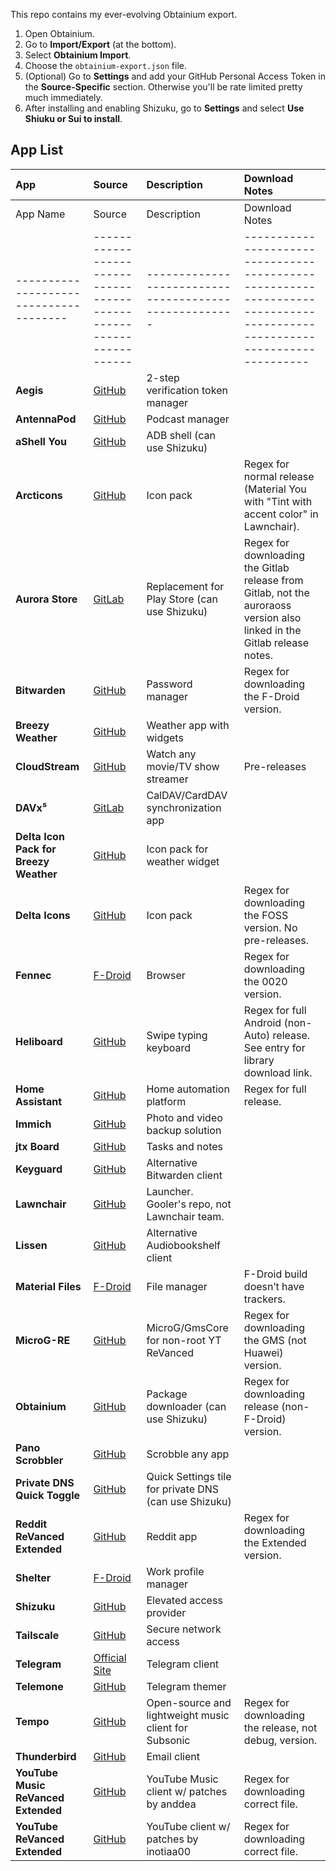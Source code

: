 This repo contains my ever-evolving Obtainium export.

1. Open Obtainium.
2. Go to **Import/Export** (at the bottom).
3. Select **Obtainium Import**.
4. Choose the `obtainium-export.json` file.
5. (Optional) Go to **Settings** and add your GitHub Personal Access Token in the **Source-Specific** section. Otherwise you'll be rate limited pretty much immediately.
7. After installing and enabling Shizuku, go to **Settings** and select **Use Shiuku or Sui to install**.

## App List

|App|Source|Description|Download Notes|
|:---|:---|:---|:---|
| App Name                               | Source                                                             | Description                                           | Download Notes                                                                                                           |
| -------------------------------------- | ------------------------------------------------------------------ | ----------------------------------------------------- | ------------------------------------------------------------------------------------------------------------------------ |
| **Aegis**                              | [GitHub](https://github.com/beemdevelopment/Aegis)                 | 2-step verification token manager                     |                                                                                                                          |
| **AntennaPod**                         | [GitHub](https://github.com/AntennaPod/AntennaPod)                 | Podcast manager                                       |                                                                                                                          |
| **aShell You**                         | [GitHub](https://github.com/lionzxy/aShell)                        | ADB shell (can use Shizuku)                           |                                                                                                                          |
| **Arcticons**                          | [GitHub](https://github.com/Donnnno/Arcticons)                     | Icon pack                                             | Regex for normal release (Material You with "Tint with accent color" in Lawnchair).                                      |
| **Aurora Store**                       | [GitLab](https://gitlab.com/AuroraOSS/AuroraStore)                 | Replacement for Play Store (can use Shizuku)          | Regex for downloading the Gitlab release from Gitlab, not the auroraoss version also linked in the Gitlab release notes. |
| **Bitwarden**                          | [GitHub](https://github.com/bitwarden/mobile)                      | Password manager                                      | Regex for downloading the F-Droid version.                                                                               |
| **Breezy Weather**                     | [GitHub](https://github.com/MatthewZMD/BreezyWeather)              | Weather app with widgets                              |                                                                                                                          |
| **CloudStream**                        | [GitHub](https://github.com/LagradOst/CloudStream-3)               | Watch any movie/TV show streamer                      | Pre-releases                                                                                                             |
| **DAVx⁵**                              | [GitLab](https://gitlab.com/bitfireAT/davx5-ose)                   | CalDAV/CardDAV synchronization app                    |                                                                                                                          |
| **Delta Icon Pack for Breezy Weather** | [GitHub](https://github.com/MatthewZMD/Delta)                      | Icon pack for weather widget                          |                                                                                                                          |
| **Delta Icons**                        | [GitHub](https://github.com/Delta-Icons/android)                   | Icon pack                                             | Regex for downloading the FOSS version. No pre-releases.                                                                 |
| **Fennec**                             | [F-Droid](https://f-droid.org/packages/org.mozilla.fennec_fdroid/) | Browser                                               | Regex for downloading the 0020 version.                                                                                  |
| **Heliboard**                          | [GitHub](https://github.com/GboardThemes/Heliboard)                | Swipe typing keyboard                                 | Regex for full Android (non-Auto) release. See entry for library download link.                                          |
| **Home Assistant**                     | [GitHub](https://github.com/home-assistant/android)                | Home automation platform                              | Regex for full release.                                                                                                  |
| **Immich**                             | [GitHub](https://github.com/immich-app/immich)                     | Photo and video backup solution                       |                                                                                                                          |
| **jtx Board**                          | [GitHub](https://github.com/jtxBoard/jtxBoard)                     | Tasks and notes                                       |                                                                                                                          |
| **Keyguard**                           | [GitHub](https://github.com/bitwarden/mobile)                      | Alternative Bitwarden client                          |                                                                                                                          |
| **Lawnchair**                          | [GitHub](https://github.com/Goooler/LawnchairRelease)              | Launcher. Gooler's repo, not Lawnchair team.          |                                                                                                                          |
| **Lissen**                             | [GitHub](https://github.com/JonnyBurger/lissen)                    | Alternative Audiobookshelf client                     |                                                                                                                          |
| **Material Files**                     | [F-Droid](https://f-droid.org/packages/me.zhanghai.android.files/) | File manager                                          | F-Droid build doesn’t have trackers.                                                                                     |
| **MicroG-RE**                          | [GitHub](https://github.com/microg/GmsCore)                        | MicroG/GmsCore for non-root YT ReVanced               | Regex for downloading the GMS (not Huawei) version.                                                                      |
| **Obtainium**                          | [GitHub](https://github.com/ImranR98/Obtainium)                    | Package downloader (can use Shizuku)                  | Regex for downloading release (non-F-Droid) version.                                                                     |
| **Pano Scrobbler**                     | [GitHub](https://github.com/kawaiiDango/PanoScrobbler)             | Scrobble any app                                      |                                                                                                                          |
| **Private DNS Quick Toggle**           | [GitHub](https://github.com/adinatrapani/Private-DNS-Quick-Toggle) | Quick Settings tile for private DNS (can use Shizuku) |                                                                                                                          |
| **Reddit ReVanced Extended**           | [GitHub](https://github.com/inotia00/ReVanced_Extended)            | Reddit app                                            | Regex for downloading the Extended version.                                                                              |
| **Shelter**                            | [F-Droid](https://f-droid.org/packages/net.typeblog.shelter/)      | Work profile manager                                  |                                                                                                                          |
| **Shizuku**                            | [GitHub](https://github.com/RikkaApps/Shizuku)                     | Elevated access provider                              |                                                                                                                          |
| **Tailscale**                          | [GitHub](https://github.com/tailscale/tailscale)                   | Secure network access                                 |                                                                                                                          |
| **Telegram**                           | [Official Site](https://telegram.org/)                             | Telegram client                                       |                                                                                                                          |
| **Telemone**                           | [GitHub](https://github.com/ananpay/tilemone)                      | Telegram themer                                       |                                                                                                                          |
| **Tempo**                              | [GitHub](https://github.com/CappielloAntonio/tempo)                | Open-source and lightweight music client for Subsonic | Regex for downloading the release, not debug, version.                                                                   |
| **Thunderbird**                        | [GitHub](https://github.com/thundermail/thunderbird)               | Email client                                          |                                                                                                                          |
| **YouTube Music ReVanced Extended**    | [GitHub](https://github.com/MANCrimSon/YouTube-ReVanced-Extended)  | YouTube Music client w/ patches by anddea             | Regex for downloading correct file.                                                                                      |
| **YouTube ReVanced Extended**          | [GitHub](https://github.com/thunderkex/revanced-extended)          | YouTube client w/ patches by inotiaa00                | Regex for downloading correct file.                                                                                      |
